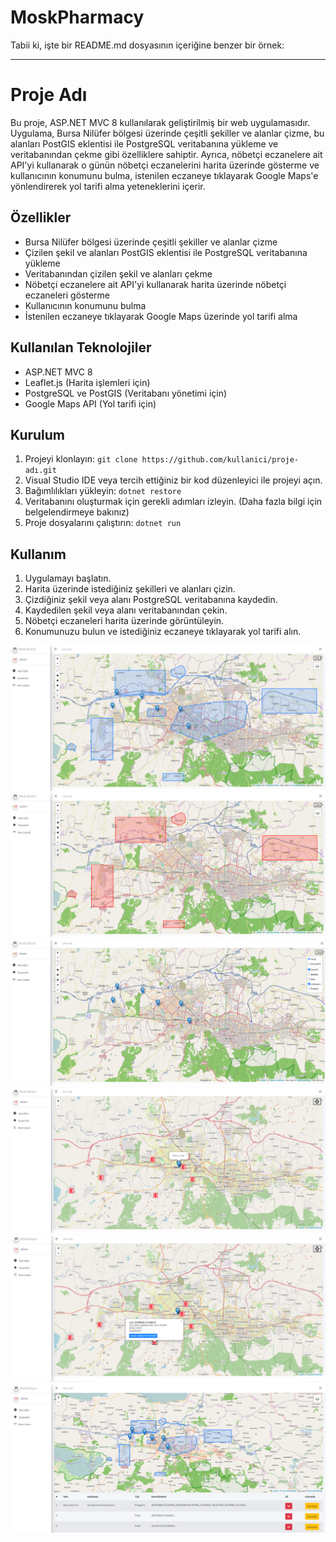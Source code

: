 # MoskPharmacy

Tabii ki, işte bir README.md dosyasının içeriğine benzer bir örnek:

---

# Proje Adı

Bu proje, ASP.NET MVC 8 kullanılarak geliştirilmiş bir web uygulamasıdır. Uygulama, Bursa Nilüfer bölgesi üzerinde çeşitli şekiller ve alanlar çizme, bu alanları PostGIS eklentisi ile PostgreSQL veritabanına yükleme ve veritabanından çekme gibi özelliklere sahiptir. Ayrıca, nöbetçi eczanelere ait API'yi kullanarak o günün nöbetçi eczanelerini harita üzerinde gösterme ve kullanıcının konumunu bulma, istenilen eczaneye tıklayarak Google Maps'e yönlendirerek yol tarifi alma yeteneklerini içerir.

## Özellikler

- Bursa Nilüfer bölgesi üzerinde çeşitli şekiller ve alanlar çizme
- Çizilen şekil ve alanları PostGIS eklentisi ile PostgreSQL veritabanına yükleme
- Veritabanından çizilen şekil ve alanları çekme
- Nöbetçi eczanelere ait API'yi kullanarak harita üzerinde nöbetçi eczaneleri gösterme
- Kullanıcının konumunu bulma
- İstenilen eczaneye tıklayarak Google Maps üzerinde yol tarifi alma

## Kullanılan Teknolojiler

- ASP.NET MVC 8
- Leaflet.js (Harita işlemleri için)
- PostgreSQL ve PostGIS (Veritabanı yönetimi için)
- Google Maps API (Yol tarifi için)

## Kurulum

1. Projeyi klonlayın: `git clone https://github.com/kullanici/proje-adı.git`
2. Visual Studio IDE veya tercih ettiğiniz bir kod düzenleyici ile projeyi açın.
3. Bağımlılıkları yükleyin: `dotnet restore`
4. Veritabanını oluşturmak için gerekli adımları izleyin. (Daha fazla bilgi için belgelendirmeye bakınız)
5. Proje dosyalarını çalıştırın: `dotnet run`

## Kullanım

1. Uygulamayı başlatın.
2. Harita üzerinde istediğiniz şekilleri ve alanları çizin.
3. Çizdiğiniz şekil veya alanı PostgreSQL veritabanına kaydedin.
4. Kaydedilen şekil veya alanı veritabanından çekin.
5. Nöbetçi eczaneleri harita üzerinde görüntüleyin.
6. Konumunuzu bulun ve istediğiniz eczaneye tıklayarak yol tarifi alın.

<img src="https://github.com/Kadirgvn92/MoskPharmacy/blob/master/MoskPharmacy/wwwroot/mosk6.png"></img>
<br>
<img src="https://github.com/Kadirgvn92/MoskPharmacy/blob/master/MoskPharmacy/wwwroot/mosk5.png"></img>
<br>
<img src="https://github.com/Kadirgvn92/MoskPharmacy/blob/master/MoskPharmacy/wwwroot/mosk4.png"></img>
<br>
<img src="https://github.com/Kadirgvn92/MoskPharmacy/blob/master/MoskPharmacy/wwwroot/mosk3.png"></img>
<br>
<img src="https://github.com/Kadirgvn92/MoskPharmacy/blob/master/MoskPharmacy/wwwroot/mosk2.png"></img>
<br>
<img src="https://github.com/Kadirgvn92/MoskPharmacy/blob/master/MoskPharmacy/wwwroot/mosk1.png"></img>
<br>
